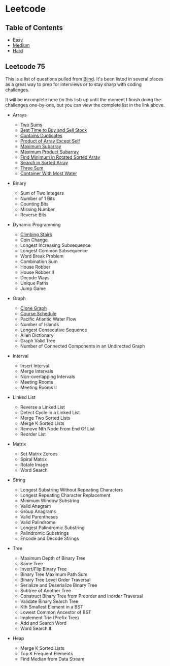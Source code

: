 # Leetcode

## Table of Contents

-   [Easy](easy/easy.md)
-   [Medium](medium/hard.md)
-   [Hard](hard/hard.md)

## Leetcode 75

This is a list of questions pulled from [Blind](https://leetcode.com/discuss/general-discussion/460599/blind-75-leetcode-questions). It's been listed in several places as a great way to prep for interviews or to stay sharp with coding challenges.

It will be incomplete here (in this list) up until the moment I finish doing the challenges one-by-one, but you can view the complete list in the link above.

-   Arrays

    -   [Two Sums](easy/two-sums)
    -   [Best Time to Buy and Sell Stock](easy/best-time-to-buy-and-sell-stock)
    -   [Contains Duplicates](easy/contains-duplicate)
    -   [Product of Array Except Self](medium/product-of-array-except-self)
    -   [Maximum Subarray](easy/maximum-subarray)
    -   [Maximum Product Subarray](easy/maximum-subarray)
    -   [Find Minimum in Rotated Sorted Array](medium/find-minimum-in-rotated-sorted-array)
    -   [Search in Sorted Array](medium/search-in-rotated-array)
    -   [Three Sum](medium/three_sum)
    -   [Container With Most Water](medium/container-with-most-water)

-   Binary

    -   Sum of Two Integers
    -   Number of 1 Bits
    -   Counting Bits
    -   Missing Number
    -   Reverse Bits

-   Dynamic Programming

    -   [Climbing Stairs](easy/climbing-stairs)
    -   Coin Change
    -   Longest Increasing Subsequence
    -   Longest Common Subsequence
    -   Word Break Problem
    -   Combination Sum
    -   House Robber
    -   House Robber II
    -   Decode Ways
    -   Unique Paths
    -   Jump Game

-   Graph

    -   [Clone Graph](medium/clone-graph)
    -   [Course Schedule](medium/course-schedule)
    -   Pacific Atlantic Water Flow
    -   Number of Islands
    -   Longest Consecutive Sequence
    -   Alien Dictionary
    -   Graph Valid Tree
    -   Number of Connected Components in an Undirected Graph

-   Interval

    -   Insert Interval
    -   Merge Intervals
    -   Non-overlapping Intervals
    -   Meeting Rooms
    -   Meeting Rooms II

-   Linked List

    -   Reverse a Linked List
    -   Detect Cycle in a Linked List
    -   Merge Two Sorted Lists
    -   Merge K Sorted Lists
    -   Remove Nth Node From End Of List
    -   Reorder List

-   Matrix

    -   Set Matrix Zeroes
    -   Spiral Matrix
    -   Rotate Image
    -   Word Search

-   String

    -   Longest Substring Without Repeating Characters
    -   Longest Repeating Character Replacement
    -   Minimum Window Substring
    -   Valid Anagram
    -   Group Anagrams
    -   Valid Parentheses
    -   Valid Palindrome
    -   Longest Palindromic Substring
    -   Palindromic Substrings
    -   Encode and Decode Strings

-   Tree

    -   Maximum Depth of Binary Tree
    -   Same Tree
    -   Invert/Flip Binary Tree
    -   Binary Tree Maximum Path Sum
    -   Binary Tree Level Order Traversal
    -   Serialize and Deserialize Binary Tree
    -   Subtree of Another Tree
    -   Construct Binary Tree from Preorder and Inorder Traversal
    -   Validate Binary Search Tree
    -   Kth Smallest Element in a BST
    -   Lowest Common Ancestor of BST
    -   Implement Trie (Prefix Tree)
    -   Add and Search Word
    -   Word Search II

-   Heap
    -   Merge K Sorted Lists
    -   Top K Frequent Elements
    -   Find Median from Data Stream
